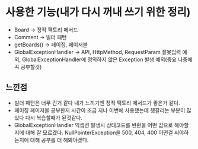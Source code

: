 # 사용한 기능(내가 다시 꺼내 쓰기 위한 정리)
* Board -> 정적 팩토리 메서드
* Comment -> 빌더 패턴
* getBoards() -> 페이징, 페이저블
* GlobalExceptionHandler -> API, HttpMethod, RequestParam 잘못입력 예외, GlobalExceptionHandler에 정의하지 않은 Exception 발생 예외(중요 나중에 꼭 공부할것)

## 느낀점
* 빌더 패턴은 너무 긴거 같다 내가 느끼기엔 정적 팩토리 메서드가 좋은거 같다.
* 페이징 페이저블 공부한지 시간이 조금 지나 이번에 사용했는데 헷갈리는 부분이 많았다 다시 복습할때가 된것같다.
* GlobalExceptionHandler 익셉션 발생시 상태코드를 반환을 어떤 값으로 해야할지에 대해 잘 모르겠다. NullPointerException을 500, 404, 400 어떤걸 써야하는지에 대해 공부를 더 해봐야겠다.
